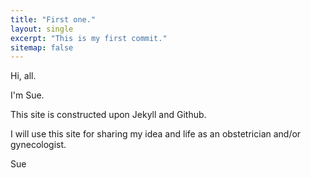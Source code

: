 ```yaml
---
title: "First one."
layout: single
excerpt: "This is my first commit."
sitemap: false
---
```

Hi, all.

I'm Sue.

This site is constructed upon Jekyll and Github.

I will use this site for sharing my idea and life as an obstetrician and/or gynecologist.

Sue
